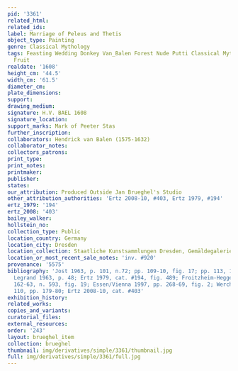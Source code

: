 ```yaml
---
pid: '3361'
related_html: 
related_ids: 
label: Marriage of Peleus and Thetis
object_type: Painting
genre: Classical Mythology
tags: Feasting Wedding Donkey Van_Balen Forest Nude Putti Classical Mythological Food
  Fruit
realdate: '1608'
height_cm: '44.5'
width_cm: '61.5'
diameter_cm: 
plate_dimensions: 
support: 
drawing_medium: 
signature: H.V. BAEL 1608
signature_location: 
support_marks: Mark of Peeter Stas
further_inscription: 
collaborators: Hendrick van Balen (1575-1632)
collaborator_notes: 
collectors_patrons: 
print_type: 
print_notes: 
printmaker: 
publisher: 
states: 
our_attribution: Produced Outside Jan Brueghel's Studio
other_attribution_authorities: 'Ertz 2008-10, #403, Ertz 1979, #194'
ertz_1979: '194'
ertz_2008: '403'
bailey_walker: 
hollstein_no: 
collection_type: Public
location_country: Germany
location_city: Dresden
location_collection: Staatliche Kunstsammlungen Dresden, Gemäldegalerie Alte Meister
location_or_most_recent_sale_notes: 'inv. #920'
provenance: '5575'
bibliography: 'Jost 1963, p. 101, n.72; pp. 109-10, fig. 17; pp. 113, 115, 118-19;
  Legrand 1963, p. 48; Ertz 1979, cat. #194, fig. 489; Froitzheim-Hegger 1993, pp.
  162-63, n. 593, fig. 19; Essen/Vienna 1997, pp. 268-69, fig. 2; Werche 2004, #A
  110, pp. 179-80; Ertz 2008-10, cat. #403'
exhibition_history: 
related_works: 
copies_and_variants: 
curatorial_files: 
external_resources: 
order: '243'
layout: brueghel_item
collection: brueghel
thumbnail: img/derivatives/simple/3361/thumbnail.jpg
full: img/derivatives/simple/3361/full.jpg
---
```

